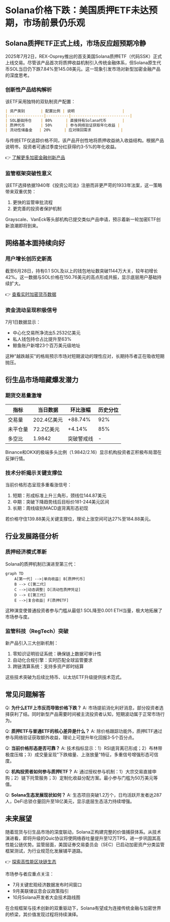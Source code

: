 # Solana价格下跌：美国质押ETF未达预期，市场前景仍乐观

## Solana质押ETF正式上线，市场反应超预期冷静

2025年7月2日，REX-Osprey推出的首支美国Solana质押ETF（代码SSK）正式上线交易。尽管该产品首次将质押收益机制引入传统金融体系，但Solana原生代币SOL当日仍下跌7.84%至145.08美元。这一现象引发市场对新型加密金融产品的深度思考。

### 创新性产品结构解析
该ETF采用独特的双轨制资产配置：
```markdown
| 资产类别       | 配置比例 | 说明                     |
|----------------|----------|--------------------------|
| SOL基础持仓    | 80%      | 直接持有Solana代币       |
| 质押代币       | 50%      | 参与网络验证获取年化收益 |
| 流动性储备金   | 20%      | 应对赎回需求             |
```

与传统ETF仅追踪价格不同，该产品开创性地将质押收益纳入收益结构。根据产品说明书，投资者可通过季度分红获得约3-5%的年化收益。

👉 [了解更多加密金融创新产品](https://bit.ly/okx_welcome)

### 监管框架突破性意义
该ETF选择依据1940年《投资公司法》注册而非更严苛的1933年法案，这一策略带来双重优势：
1. 更快的监管审批流程
2. 更完善的投资者保护机制

Grayscale、VanEck等头部机构已提交类似产品申请，预示着新一轮加密ETF创新浪潮即将到来。

## 网络基本面持续向好

### 用户增长创历史新高
截至6月28日，持有0.1 SOL及以上的钱包地址数突破1144万大关，较年初增长42%。这一数据与SOL价格在150.76美元的高点形成共振，显示底层用户基础持续扩大。

👉 [查看实时加密货币数据](https://bit.ly/okx_welcome)

### 资金流动呈现积极信号
7月1日数据显示：
- 中心化交易所净流出5.2532亿美元
- 私人钱包持仓占比提升至63%
- 鲸鱼账户新增23个百万美元级地址

这种"越跌越买"的格局预示市场对短期波动的理性应对，长期持币者正在吸收短期抛压。

## 衍生品市场暗藏爆发潜力

### 期货交易量激增
| 指标         | 当日数据    | 环比涨幅  | 历史分位 |
|--------------|-------------|-----------|----------|
| 交易量       | 202.4亿美元 | +88.74%   | 92%      |
| 未平仓量     | 72.2亿美元  | +4.14%    | 85%      |
| 多空比       | 1.9842      | 突破警戒线| -        |

Binance和OKX的极端多头比例（1.9842/2.16）显示机构投资者正积极布局潜在反弹行情。

### 技术分析揭示关键支撑位
当前价格形态呈现多重看涨信号：
1. 短期：形成标准上升三角形，颈线位144.87美元
2. 中期：突破下降趋势线后目标价181-244美元区间
3. 长期：周线级别MACD底背离形态初现

若价格守住139.88美元关键支撑位，理论上涨空间可达27%至184.88美元。

## 行业发展路径分析

### 质押经济模式革新
Solana的质押机制已演进至第三代：
```mermaid
graph TD
    A[第一代] -->|单向收益| B[质押代币]
    B --> C[第二代]
    C -->|动态调整| D[流动性质押凭证]
    D --> E[第三代]
    E -->|复合收益| F[质押ETF]
```

这种演变使普通投资者参与门槛从最低1 SOL降至0.001 ETH当量，极大地拓展了市场参与度。

### 监管科技（RegTech）突破
新产品引入三大创新机制：
1. 零知识证明验证系统：确保链上数据可审计性
2. 自动化合规引擎：实时匹配全球监管要求
3. 跨链清算系统：支持多资产即时结算

这些技术突破为后续比特币、以太坊ETF升级提供技术范式。

## 常见问题解答

Q: **为什么ETF上市反而导致价格下跌？**
A: 市场提前消化利好消息，部分投资者选择获利了结。同时新型产品需要时间被主流投资者认知，短期波动属于正常市场行为。

Q: **质押ETF与普通ETF的核心差异是什么？**
A: 除价格跟踪功能外，质押ETF通过参与网络验证获取额外收益，理论上可提升年化回报3-5个百分点。

Q: **当前价格形态是否可靠？**
A: 技术指标显示：1）RSI底背离已形成；2）布林带极度压缩；3）成交量呈现"下跌缩量、上涨放量"特征，多重信号增强形态可信度。

Q: **机构投资者如何参与质押ETF？**
A: 通过授权参与机制：1）大宗交易直接申购；2）链下托管服务；3）定制化收益分配方案。最小参与门槛为50万美元等值。

Q: **Solana生态发展现状如何？**
A: 生态项目突破1.2万个，日均活跃开发者达287人，DeFi总锁仓量回升至18亿美元，显示底层生态活力持续增强。

## 未来展望

随着现货与衍生品市场的深度联动，Solana正构建完整的价值捕获体系。从技术演进看，即将升级的Quic协议将使网络吞吐量提升至12万TPS，进一步巩固其高性能公链优势。监管层面，美国证券交易委员会（SEC）已启动加密资产分类监管框架测试，为行业规范化发展铺平道路。

👉 [探索高性能区块链生态](https://bit.ly/okx_welcome)

市场参与者应重点关注：
- 7月关键宏观经济数据发布时间窗口
- 9月美联储议息会议政策指引
- 10月Solana开发者大会技术路线图

在合规框架与技术创新的双重驱动下，Solana有望成为连接传统金融与加密世界的桥梁，其价值发现过程将持续演绎。